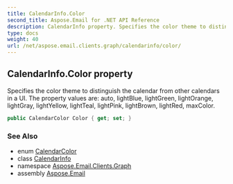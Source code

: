 ```yaml
---
title: CalendarInfo.Color
second_title: Aspose.Email for .NET API Reference
description: CalendarInfo property. Specifies the color theme to distinguish the calendar from other calendars in a UI. The property values are auto lightBlue lightGreen lightOrange lightGray lightYellow lightTeal lightPink lightBrown lightRed maxColor
type: docs
weight: 40
url: /net/aspose.email.clients.graph/calendarinfo/color/
---
```

## CalendarInfo.Color property

Specifies the color theme to distinguish the calendar from other calendars in a UI. The property values are: auto, lightBlue, lightGreen, lightOrange, lightGray, lightYellow, lightTeal, lightPink, lightBrown, lightRed, maxColor.

```csharp
public CalendarColor Color { get; set; }
```

### See Also

* enum [CalendarColor](../../calendarcolor/)
* class [CalendarInfo](../)
* namespace [Aspose.Email.Clients.Graph](../../calendarinfo/)
* assembly [Aspose.Email](../../../)


